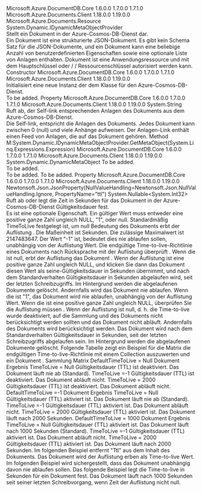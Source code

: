 <Type Name="Document" FullName="Microsoft.Azure.Documents.Document">
  <TypeSignature Language="C#" Value="public class Document : Microsoft.Azure.Documents.Resource, System.Dynamic.IDynamicMetaObjectProvider" />
  <TypeSignature Language="ILAsm" Value=".class public auto ansi beforefieldinit Document extends Microsoft.Azure.Documents.Resource implements class System.Dynamic.IDynamicMetaObjectProvider" />
  <TypeSignature Language="DocId" Value="T:Microsoft.Azure.Documents.Document" />
  <TypeSignature Language="VB.NET" Value="Public Class Document&#xA;Inherits Resource&#xA;Implements IDynamicMetaObjectProvider" />
  <TypeSignature Language="F#" Value="type Document = class&#xA;    inherit Resource&#xA;    interface IDynamicMetaObjectProvider" />
  <AssemblyInfo>
    <AssemblyName>Microsoft.Azure.DocumentDB.Core</AssemblyName>
    <AssemblyVersion>1.6.0.0</AssemblyVersion>
    <AssemblyVersion>1.7.0.0</AssemblyVersion>
    <AssemblyVersion>1.7.1.0</AssemblyVersion>
  </AssemblyInfo>
  <AssemblyInfo>
    <AssemblyName>Microsoft.Azure.Documents.Client</AssemblyName>
    <AssemblyVersion>1.18.0.0</AssemblyVersion>
    <AssemblyVersion>1.19.0.0</AssemblyVersion>
  </AssemblyInfo>
  <Base>
    <BaseTypeName>Microsoft.Azure.Documents.Resource</BaseTypeName>
  </Base>
  <Interfaces>
    <Interface>
      <InterfaceName>System.Dynamic.IDynamicMetaObjectProvider</InterfaceName>
    </Interface>
  </Interfaces>
  <Docs>
    <summary>
            Stellt ein Dokument in der Azure-Cosmos-DB-Dienst dar.
            </summary>
    <remarks> 
            Ein Dokument ist eine strukturierte JSON-Dokument. Es gibt kein Schema Satz für die JSON-Dokumente, und ein Dokument kann eine beliebige Anzahl von benutzerdefinierten Eigenschaften sowie eine optionale Liste von Anlagen enthalten. Dokument ist eine Anwendungsressource und mit dem Hauptschlüssel oder / / Ressourcenschlüssel autorisiert werden kann.
            </remarks>
  </Docs>
  <Members>
    <Member MemberName=".ctor">
      <MemberSignature Language="C#" Value="public Document ();" />
      <MemberSignature Language="ILAsm" Value=".method public hidebysig specialname rtspecialname instance void .ctor() cil managed" />
      <MemberSignature Language="DocId" Value="M:Microsoft.Azure.Documents.Document.#ctor" />
      <MemberSignature Language="VB.NET" Value="Public Sub New ()" />
      <MemberType>Constructor</MemberType>
      <AssemblyInfo>
        <AssemblyName>Microsoft.Azure.DocumentDB.Core</AssemblyName>
        <AssemblyVersion>1.6.0.0</AssemblyVersion>
        <AssemblyVersion>1.7.0.0</AssemblyVersion>
        <AssemblyVersion>1.7.1.0</AssemblyVersion>
      </AssemblyInfo>
      <AssemblyInfo>
        <AssemblyName>Microsoft.Azure.Documents.Client</AssemblyName>
        <AssemblyVersion>1.18.0.0</AssemblyVersion>
        <AssemblyVersion>1.19.0.0</AssemblyVersion>
      </AssemblyInfo>
      <Parameters />
      <Docs>
        <summary>
            Initialisiert eine neue Instanz der dem <see cref="T:Microsoft.Azure.Documents.Document" /> Klasse für den Azure-Cosmos-DB-Dienst.
            </summary>
        <remarks>To be added.</remarks>
      </Docs>
    </Member>
    <Member MemberName="AttachmentsLink">
      <MemberSignature Language="C#" Value="public string AttachmentsLink { get; }" />
      <MemberSignature Language="ILAsm" Value=".property instance string AttachmentsLink" />
      <MemberSignature Language="DocId" Value="P:Microsoft.Azure.Documents.Document.AttachmentsLink" />
      <MemberSignature Language="VB.NET" Value="Public ReadOnly Property AttachmentsLink As String" />
      <MemberSignature Language="F#" Value="member this.AttachmentsLink : string" Usage="Microsoft.Azure.Documents.Document.AttachmentsLink" />
      <MemberType>Property</MemberType>
      <AssemblyInfo>
        <AssemblyName>Microsoft.Azure.DocumentDB.Core</AssemblyName>
        <AssemblyVersion>1.6.0.0</AssemblyVersion>
        <AssemblyVersion>1.7.0.0</AssemblyVersion>
        <AssemblyVersion>1.7.1.0</AssemblyVersion>
      </AssemblyInfo>
      <AssemblyInfo>
        <AssemblyName>Microsoft.Azure.Documents.Client</AssemblyName>
        <AssemblyVersion>1.18.0.0</AssemblyVersion>
        <AssemblyVersion>1.19.0.0</AssemblyVersion>
      </AssemblyInfo>
      <ReturnValue>
        <ReturnType>System.String</ReturnType>
      </ReturnValue>
      <Docs>
        <summary>
            Ruft ab, der Self-link entsprechenden Anlagen des Dokuments aus dem Azure-Cosmos-DB-Dienst.
            </summary>
        <value>
            Die Self-link, entspricht die Anlagen des Dokuments.
            </value>
        <remarks>
            Jedes Dokument kann zwischen 0 (null) und viele Anhänge aufweisen. Der Anlagen-Link enthält einen Feed von Anlagen, die auf das Dokument gehören.
            </remarks>
      </Docs>
    </Member>
    <Member MemberName="System.Dynamic.IDynamicMetaObjectProvider.GetMetaObject">
      <MemberSignature Language="C#" Value="System.Dynamic.DynamicMetaObject IDynamicMetaObjectProvider.GetMetaObject (System.Linq.Expressions.Expression parameter);" />
      <MemberSignature Language="ILAsm" Value=".method hidebysig newslot virtual instance class System.Dynamic.DynamicMetaObject System.Dynamic.IDynamicMetaObjectProvider.GetMetaObject(class System.Linq.Expressions.Expression parameter) cil managed" />
      <MemberSignature Language="DocId" Value="M:Microsoft.Azure.Documents.Document.System#Dynamic#IDynamicMetaObjectProvider#GetMetaObject(System.Linq.Expressions.Expression)" />
      <MemberSignature Language="VB.NET" Value="Function GetMetaObject (parameter As Expression) As DynamicMetaObject Implements IDynamicMetaObjectProvider.GetMetaObject" />
      <MemberType>Method</MemberType>
      <Implements>
        <InterfaceMember>M:System.Dynamic.IDynamicMetaObjectProvider.GetMetaObject(System.Linq.Expressions.Expression)</InterfaceMember>
      </Implements>
      <AssemblyInfo>
        <AssemblyName>Microsoft.Azure.DocumentDB.Core</AssemblyName>
        <AssemblyVersion>1.6.0.0</AssemblyVersion>
        <AssemblyVersion>1.7.0.0</AssemblyVersion>
        <AssemblyVersion>1.7.1.0</AssemblyVersion>
      </AssemblyInfo>
      <AssemblyInfo>
        <AssemblyName>Microsoft.Azure.Documents.Client</AssemblyName>
        <AssemblyVersion>1.18.0.0</AssemblyVersion>
        <AssemblyVersion>1.19.0.0</AssemblyVersion>
      </AssemblyInfo>
      <ReturnValue>
        <ReturnType>System.Dynamic.DynamicMetaObject</ReturnType>
      </ReturnValue>
      <Parameters>
        <Parameter Name="parameter" Type="System.Linq.Expressions.Expression" />
      </Parameters>
      <Docs>
        <param name="parameter">To be added.</param>
        <summary>To be added.</summary>
        <returns>To be added.</returns>
        <remarks>To be added.</remarks>
      </Docs>
    </Member>
    <Member MemberName="TimeToLive">
      <MemberSignature Language="C#" Value="public Nullable&lt;int&gt; TimeToLive { get; set; }" />
      <MemberSignature Language="ILAsm" Value=".property instance valuetype System.Nullable`1&lt;int32&gt; TimeToLive" />
      <MemberSignature Language="DocId" Value="P:Microsoft.Azure.Documents.Document.TimeToLive" />
      <MemberSignature Language="VB.NET" Value="Public Property TimeToLive As Nullable(Of Integer)" />
      <MemberSignature Language="F#" Value="member this.TimeToLive : Nullable&lt;int&gt; with get, set" Usage="Microsoft.Azure.Documents.Document.TimeToLive" />
      <MemberType>Property</MemberType>
      <AssemblyInfo>
        <AssemblyName>Microsoft.Azure.DocumentDB.Core</AssemblyName>
        <AssemblyVersion>1.6.0.0</AssemblyVersion>
        <AssemblyVersion>1.7.0.0</AssemblyVersion>
        <AssemblyVersion>1.7.1.0</AssemblyVersion>
      </AssemblyInfo>
      <AssemblyInfo>
        <AssemblyName>Microsoft.Azure.Documents.Client</AssemblyName>
        <AssemblyVersion>1.18.0.0</AssemblyVersion>
        <AssemblyVersion>1.19.0.0</AssemblyVersion>
      </AssemblyInfo>
      <Attributes>
        <Attribute>
          <AttributeName>Newtonsoft.Json.JsonProperty(NullValueHandling=Newtonsoft.Json.NullValueHandling.Ignore, PropertyName="ttl")</AttributeName>
        </Attribute>
      </Attributes>
      <ReturnValue>
        <ReturnType>System.Nullable&lt;System.Int32&gt;</ReturnType>
      </ReturnValue>
      <Docs>
        <summary>
            Ruft ab oder legt die Zeit in Sekunden für das Dokument in der Azure-Cosmos-DB-Dienst Gültigkeitsdauer fest.
            </summary>
        <value>
            Es ist eine optionale Eigenschaft. Ein gültiger Wert muss entweder eine positive ganze Zahl ungleich NULL, "1", oder <c>null</c>.
            Standardmäßig TimeToLive festgelegt ist, um null Bedeutung des Dokuments erbt der Auflistung <see cref="P:Microsoft.Azure.Documents.DocumentCollection.DefaultTimeToLive" />.
            Die Maßeinheit ist Sekunden. Die zulässige Maximalwert ist 2147483647.
            Der Wert "-1" ist, bedeutet dies nie ablaufen sollen, unabhängig von der Auflistung <see cref="P:Microsoft.Azure.Documents.DocumentCollection.DefaultTimeToLive" /> Wert.
            </value>
        <remarks>
          <para>
            Die endgültige Time-to-live-Richtlinie eines Dokuments nach Rücksprache mit der Auflistung überprüft <see cref="P:Microsoft.Azure.Documents.DocumentCollection.DefaultTimeToLive" />.
            </para>
          <para>
            Wenn die <see cref="P:Microsoft.Azure.Documents.Document.TimeToLive" /> ist <c>null</c>, erbt der Auflistung das Dokument <see cref="P:Microsoft.Azure.Documents.DocumentCollection.DefaultTimeToLive" />.
            Wenn der Auflistung <see cref="P:Microsoft.Azure.Documents.DocumentCollection.DefaultTimeToLive" /> ist eine positive ganze Zahl ungleich NULL, und klicken Sie dann das Dokument diesen Wert als seine-Gültigkeitsdauer in Sekunden übernimmt, und nach dem Standardverhalten Gültigkeitsdauer in Sekunden abgelaufen wird, seit der letzten Schreibzugriffs. Im Hintergrund werden die abgelaufenen Dokumente gelöscht.
            Andernfalls wird das Dokument nie ablaufen.
            </para>
          <para>
            Wenn die <see cref="P:Microsoft.Azure.Documents.Document.TimeToLive" /> ist "1", das Dokument wird nie ablaufen, unabhängig von der Auflistung <see cref="P:Microsoft.Azure.Documents.DocumentCollection.DefaultTimeToLive" /> Wert.
            </para>
          <para>
            Wenn die <see cref="P:Microsoft.Azure.Documents.Document.TimeToLive" /> ist eine positive ganze Zahl ungleich NULL, überprüfen Sie die Auflistung müssen <see cref="P:Microsoft.Azure.Documents.DocumentCollection.DefaultTimeToLive" />.
            Wenn der Auflistung <see cref="P:Microsoft.Azure.Documents.DocumentCollection.DefaultTimeToLive" /> ist <c>null</c>, d. h. die Time-to-live wurde deaktiviert, auf die Sammlung und des Dokuments <see cref="P:Microsoft.Azure.Documents.Document.TimeToLive" /> nicht berücksichtigt werden sollten und das Dokument nicht abläuft.
            Andernfalls des Dokuments <see cref="P:Microsoft.Azure.Documents.Document.TimeToLive" /> wird berücksichtigt werden. Das Dokument wird nach dem Standardverhalten Gültigkeitsdauer in Sekunden, seit der letzten Schreibzugriffs abgelaufen sein. Im Hintergrund werden die abgelaufenen Dokumente gelöscht.
            </para>
          <para>
            Folgende Tabelle zeigt ein Beispiel für die Matrix die endgültigen Time-to-live-Richtlinie mit einem Collection auszuwerten <see cref="P:Microsoft.Azure.Documents.DocumentCollection.DefaultTimeToLive" /> und ein Dokument <see cref="P:Microsoft.Azure.Documents.Document.TimeToLive" />.
            </para>
          <list type="table">
            <listheader>
              <term>Sammlung</term>
              <description>Matrix</description>
            </listheader>
            <item>
              <term>DefaultTimeToLive = Null</term>
              <description>
                <list type="table">
                  <listheader>
                    <term>Dokument</term>
                    <description>Ergebnis</description>
                  </listheader>
                  <item>
                    <term>TimeToLive = Null</term>
                    <description>Gültigkeitsdauer (TTL) ist deaktiviert. Das Dokument läuft nie ab (Standard).</description>
                  </item>
                  <item>
                    <term>TimeToLive =-1</term>
                    <description>Gültigkeitsdauer (TTL) ist deaktiviert. Das Dokument abläuft nicht.</description>
                  </item>
                  <item>
                    <term>TimeToLive = 2000</term>
                    <description>Gültigkeitsdauer (TTL) ist deaktiviert. Das Dokument abläuft nicht.</description>
                  </item>
                </list>
              </description>
            </item>
            <item>
              <term>DefaultTimeToLive =-1</term>
              <description>
                <list type="table">
                  <listheader>
                    <term>Dokument</term>
                    <description>Ergebnis</description>
                  </listheader>
                  <item>
                    <term>TimeToLive = Null</term>
                    <description>Gültigkeitsdauer (TTL) aktiviert ist. Das Dokument läuft nie ab (Standard).</description>
                  </item>
                  <item>
                    <term>TimeToLive =-1</term>
                    <description>Gültigkeitsdauer (TTL) aktiviert ist. Das Dokument abläuft nicht.</description>
                  </item>
                  <item>
                    <term>TimeToLive = 2000</term>
                    <description>Gültigkeitsdauer (TTL) aktiviert ist. Das Dokument läuft nach 2000 Sekunden.</description>
                  </item>
                </list>
              </description>
            </item>
            <item>
              <term>DefaultTimeToLive = 1000</term>
              <description>
                <list type="table">
                  <listheader>
                    <term>Dokument</term>
                    <description>Ergebnis</description>
                  </listheader>
                  <item>
                    <term>TimeToLive = Null</term>
                    <description>Gültigkeitsdauer (TTL) aktiviert ist. Das Dokument läuft nach 1000 Sekunden (Standard).</description>
                  </item>
                  <item>
                    <term>TimeToLive =-1</term>
                    <description>Gültigkeitsdauer (TTL) aktiviert ist. Das Dokument abläuft nicht.</description>
                  </item>
                  <item>
                    <term>TimeToLive = 2000</term>
                    <description>Gültigkeitsdauer (TTL) aktiviert ist. Das Dokument läuft nach 2000 Sekunden.</description>
                  </item>
                </list>
              </description>
            </item>
          </list>
        </remarks>
        <altmember cref="T:Microsoft.Azure.Documents.DocumentCollection" />
        <example>
            Im folgenden Beispiel entfernt "Ttl" aus dem Inhalt des Dokuments.
            Das Dokument wird der Auflistung erben <see cref="P:Microsoft.Azure.Documents.DocumentCollection.DefaultTimeToLive" /> als Time-to-live Wert.
            <code language="c#"><![CDATA[
                document.TimeToLive = null;
            ]]></code></example>
        <example>
            Im folgenden Beispiel wird sichergestellt, dass das Dokument unabhängig davon nie ablaufen sollen.
            <code language="c#"><![CDATA[
                document.TimeToLive = -1;
            ]]></code></example>
        <example>
            Das folgende Beispiel legt die Time-to-live in Sekunden für ein Dokument fest.
            Das Dokument läuft nach 1000 Sekunden seit seiner letzten Schreibvorgang, wenn Zeit der Auflistung <see cref="P:Microsoft.Azure.Documents.DocumentCollection.DefaultTimeToLive" /> nicht <c>null</c>.
            <code language="c#"><![CDATA[
            document.TimeToLive = 1000;
                ]]></code></example>
      </Docs>
    </Member>
  </Members>
</Type>